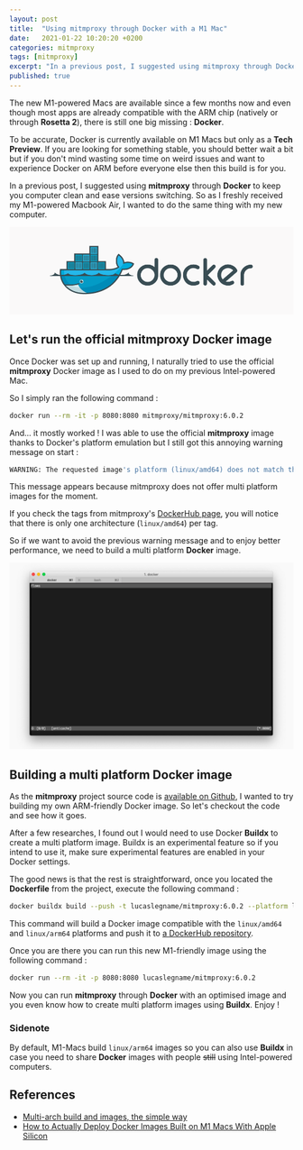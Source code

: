 ```yaml
---
layout: post
title:  "Using mitmproxy through Docker with a M1 Mac"
date:   2021-01-22 10:20:20 +0200
categories: mitmproxy
tags: [mitmproxy]
excerpt: "In a previous post, I suggested using mitmproxy through Docker. So as I freshly received my M1-powered Macbook Air, I wanted to do the same thing with my new computer."
published: true
---
```


The new M1-powered Macs are available since a few months now and even though most apps are already compatible with the ARM chip (natively or through **Rosetta 2**), there is still one big missing : **Docker**.

To be accurate, Docker is currently available on M1 Macs but only as a **Tech Preview**. If you are looking for something stable, you should better wait a bit but if you don't mind wasting some time on weird issues and want to experience Docker on ARM before everyone else then this build is for you.

In a previous post, I suggested using **mitmproxy** through **Docker** to keep you computer clean and ease versions switching. So as I freshly received my M1-powered Macbook Air, I wanted to do the same thing with my new computer.

![Docker logo](/assets/images/docker/logo.png)

## Let's run the official mitmproxy Docker image

Once Docker was set up and running, I naturally tried to use the official **mitmproxy** Docker image as I used to do on my previous Intel-powered Mac. 

So I simply ran the following command :

```bash
docker run --rm -it -p 8080:8080 mitmproxy/mitmproxy:6.0.2
```

And... it mostly worked ! I was able to use the official **mitmproxy** image thanks to Docker's platform emulation but I still got this annoying warning message on start : 

```bash
WARNING: The requested image's platform (linux/amd64) does not match the detected host platform (linux/arm64/v8) and no specific platform was requested
```

This message appears because mitmproxy does not offer multi platform images for the moment.

If you check the tags from mitmproxy's <a href="https://hub.docker.com/r/mitmproxy/mitmproxy/tags" target="_blank">DockerHub page</a>, you will notice that there is only one architecture (`linux/amd64`) per tag.

So if we want to avoid the previous warning message and to enjoy better performance, we need to build a multi platform **Docker** image.

![mitmproxy is alive](/assets/images/mitmproxy/mitmproxy-empty.jpg)

## Building a multi platform Docker image

As the **mitmproxy** project source code is <a href="https://github.com/mitmproxy/mitmproxy" target="_blank">available on Github</a>, I wanted to try building my own ARM-friendly Docker image. So let's checkout the code and see how it goes. 

After a few researches, I found out I would need to use Docker **Buildx** to create a multi platform image. Buildx is an experimental feature so if you intend to use it, make sure experimental features are enabled in your Docker settings.

The good news is that the rest is straightforward, once you located the **Dockerfile** from the project, execute the following command :

```bash
docker buildx build --push -t lucaslegname/mitmproxy:6.0.2 --platform linux/amd64,linux/arm64 --file release/docker/Dockerfile .
```

This command will build a Docker image compatible with the `linux/amd64` and `linux/arm64` platforms and push it to <a href="https://hub.docker.com/r/lucaslegname/mitmproxy" target="_blank">a DockerHub repository</a>.

Once you are there you can run this new M1-friendly image using the following command : 

```bash
docker run --rm -it -p 8080:8080 lucaslegname/mitmproxy:6.0.2
```

Now you can run **mitmproxy** through **Docker** with an optimised image and you even know how to create multi platform images using **Buildx**. Enjoy !

### Sidenote

By default, M1-Macs build `linux/arm64` images so you can also use **Buildx** in case you need to share **Docker** images with people ~~still~~ using Intel-powered computers.

## References

- <a href="https://www.docker.com/blog/multi-arch-build-and-images-the-simple-way/" target="_blank">Multi-arch build and images, the simple way</a>
- <a href="https://medium.com/better-programming/how-to-actually-deploy-docker-images-built-on-a-m1-macs-with-apple-silicon-a35e39318e97" target="_blank">How to Actually Deploy Docker Images Built on M1 Macs With Apple Silicon</a>
